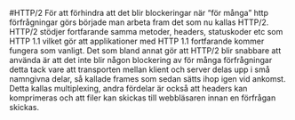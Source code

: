 #HTTP/2
För att förhindra att det blir blockeringar när “för många” http förfrågningar görs började man arbeta fram det som nu kallas HTTP/2. 
HTTP/2 stödjer fortfarande samma metoder, headers, statuskoder etc som HTTP 1.1 vilket gör att applikationer med HTTP 1.1 fortfarande kommer fungera som vanligt. 
Det som bland annat gör att HTTP/2 blir snabbare att använda är att det inte blir någon blockering av för många förfrågningar detta tack vare att transporten mellan klient och server delas upp i små namngivna delar, så kallade frames som sedan sätts ihop igen vid ankomst. Detta kallas multiplexing, andra fördelar är också att headers kan komprimeras och att filer kan skickas till webbläsaren innan en förfrågan skickas. 
